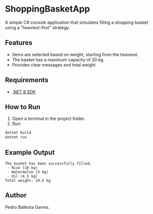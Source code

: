 # ShoppingBasketApp

A simple C# console application that simulates filling a shopping basket using a "heaviest-first" strategy.

## Features

- Items are selected based on weight, starting from the heaviest.
- The basket has a maximum capacity of 20 kg.
- Provides clear messages and total weight.

## Requirements

- [.NET 8 SDK](https://dotnet.microsoft.com/en-us/download/dotnet/8.0)

## How to Run

1. Open a terminal in the project folder.
2. Run:

```bash
dotnet build
dotnet run
```

## Example Output

```
The basket has been successfully filled.
 - Rice (10 kg)
 - Watermelon (5 kg)
 - Oil (4.5 kg)
Total weight: 19.5 kg
```

## Author

Pedro Ballesta Garres.